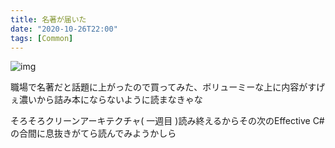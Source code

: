 ```yaml
---
title: 名著が届いた
date: "2020-10-26T22:00"
tags: [Common]
---
```


![img](/res/DSC_0043.JPG)

職場で名著だと話題に上がったので買ってみた、ボリューミーな上に内容がすげぇ濃いから詰み本にならないように読まなきゃな

そろそろクリーンアーキテクチャ( 一週目 )読み終えるからその次のEffective C# の合間に息抜きがてら読んでみようかしら


